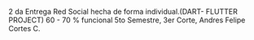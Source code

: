 2 da Entrega Red Social hecha de forma individual.(DART- FLUTTER PROJECT)
60 - 70 % funcional 
5to Semestre, 3er Corte, Andres Felipe Cortes C.
